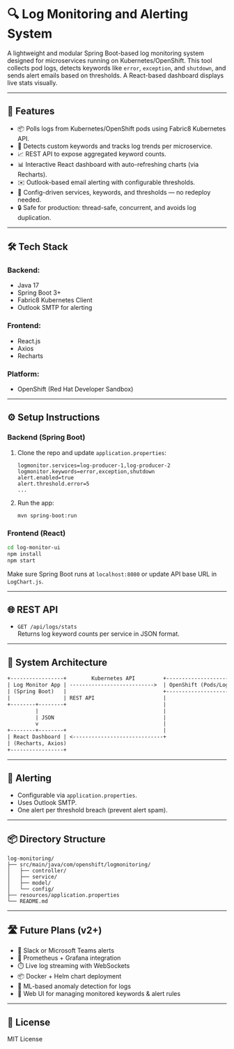 
# 🔍 Log Monitoring and Alerting System

A lightweight and modular Spring Boot-based log monitoring system designed for microservices running on Kubernetes/OpenShift. This tool collects pod logs, detects keywords like `error`, `exception`, and `shutdown`, and sends alert emails based on thresholds. A React-based dashboard displays live stats visually.

---

## 🚀 Features

- 📦 Polls logs from Kubernetes/OpenShift pods using Fabric8 Kubernetes API.
- 🧠 Detects custom keywords and tracks log trends per microservice.
- 📈 REST API to expose aggregated keyword counts.
- 📊 Interactive React dashboard with auto-refreshing charts (via Recharts).
- ✉️ Outlook-based email alerting with configurable thresholds.
- 🧩 Config-driven services, keywords, and thresholds — no redeploy needed.
- 🔒 Safe for production: thread-safe, concurrent, and avoids log duplication.

---

## 🛠️ Tech Stack

### Backend:
- Java 17
- Spring Boot 3+
- Fabric8 Kubernetes Client
- Outlook SMTP for alerting

### Frontend:
- React.js
- Axios
- Recharts

### Platform:
- OpenShift (Red Hat Developer Sandbox)

---

## ⚙️ Setup Instructions

### Backend (Spring Boot)
1. Clone the repo and update `application.properties`:
   ```
   logmonitor.services=log-producer-1,log-producer-2
   logmonitor.keywords=error,exception,shutdown
   alert.enabled=true
   alert.threshold.error=5
   ...
   ```

2. Run the app:
   ```
   mvn spring-boot:run
   ```

### Frontend (React)
```bash
cd log-monitor-ui
npm install
npm start
```

Make sure Spring Boot runs at `localhost:8080` or update API base URL in `LogChart.js`.

---

## 🌐 REST API

- `GET /api/logs/stats`  
Returns log keyword counts per service in JSON format.

---

## 🧱 System Architecture

```txt
+-----------------+        Kubernetes API         +-------------------------+
| Log Monitor App | --------------------------->  | OpenShift (Pods/Logs)   |
| (Spring Boot)   |                               +-------------------------+
|                 | REST API                      |
+--------+--------+                               |
         |                                        |
         | JSON                                   |
         v                                        |
+--------+--------+                               |
| React Dashboard | <-----------------------------+
| (Recharts, Axios)                             
+-----------------+
```

---

## 🚨 Alerting

- Configurable via `application.properties`.
- Uses Outlook SMTP.
- One alert per threshold breach (prevent alert spam).

---

## 📦 Directory Structure

```
log-monitoring/
├── src/main/java/com/openshift/logmonitoring/
│   ├── controller/
│   ├── service/
│   ├── model/
│   └── config/
├── resources/application.properties
└── README.md
```

---

## 🛣️ Future Plans (v2+)

- 🔔 Slack or Microsoft Teams alerts
- 🧪 Prometheus + Grafana integration
- ⏱️ Live log streaming with WebSockets
- 📦 Docker + Helm chart deployment
- 🧠 ML-based anomaly detection for logs
- 📝 Web UI for managing monitored keywords & alert rules

---

## 📄 License

MIT License
